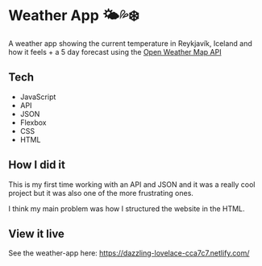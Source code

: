 # Weather App 🌤💦❄️

A weather app showing the current temperature in Reykjavík, Iceland and how it feels + a 5 day forecast using the [Open Weather Map API](https://openweathermap.org/)


## Tech

- JavaScript
- API
- JSON
- Flexbox
- CSS
- HTML

## How I did it

This is my first time working with an API and JSON and it was a really cool project but it was also one of the more frustrating ones. 

I think my main problem was how I structured the website in the HTML.

## View it live

See the weather-app here: https://dazzling-lovelace-cca7c7.netlify.com/
